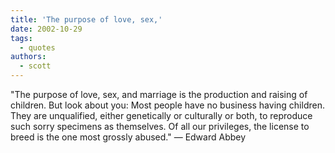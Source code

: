 ```yaml
---
title: 'The purpose of love, sex,'
date: 2002-10-29
tags:
  - quotes
authors:
  - scott
---
```


"The purpose of love, sex, and marriage is the production and raising of children. But look about you: Most people have no business having children. They are unqualified, either genetically or culturally or both, to reproduce such sorry specimens as themselves. Of all our privileges, the license to breed is the one most grossly abused."
— Edward Abbey
